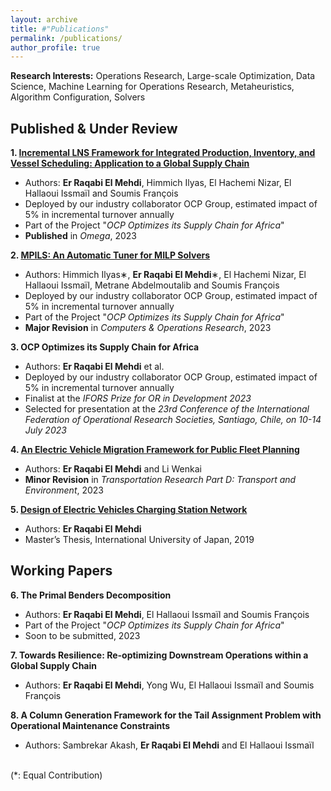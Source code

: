 ```yaml
---
layout: archive
title: #"Publications"
permalink: /publications/
author_profile: true
---
```


**Research Interests:** Operations Research, Large-scale Optimization, Data Science, Machine Learning for Operations Research, Metaheuristics, Algorithm Configuration, Solvers

Published & Under Review
------

**1. [Incremental LNS Framework for Integrated Production, Inventory, and Vessel Scheduling: Application to a Global Supply Chain](https://www.sciencedirect.com/science/article/pii/S0305048322002274)**
 - Authors: **Er Raqabi El Mehdi**, Himmich Ilyas, El Hachemi Nizar, El Hallaoui Issmaïl and Soumis François
 - Deployed by our industry collaborator OCP Group, estimated impact of 5% in incremental turnover annually
 - Part of the Project "*OCP Optimizes its Supply Chain for Africa*"
 - **Published** in *Omega*, 2023

**2. [MPILS: An Automatic Tuner for MILP Solvers](https://www.gerad.ca/en/papers/G-2022-53)** 
 - Authors: Himmich Ilyas∗, **Er Raqabi El Mehdi**∗, El Hachemi Nizar, El Hallaoui Issmaïl, Metrane Abdelmoutalib and Soumis François
 - Deployed by our industry collaborator OCP Group, estimated impact of 5% in incremental turnover annually
 - Part of the Project "*OCP Optimizes its Supply Chain for Africa*"
 - **Major Revision** in *Computers & Operations Research*, 2023

**3. OCP Optimizes its Supply Chain for Africa**
 - Authors: **Er Raqabi El Mehdi** et al.
 - Deployed by our industry collaborator OCP Group, estimated impact of 5% in incremental turnover annually
 - Finalist at the *IFORS Prize for OR in Development 2023*
 - Selected for presentation at the *23rd Conference of the International Federation of Operational Research Societies, Santiago, Chile, on 10-14 July 2023*

**4. [An Electric Vehicle Migration Framework for Public Fleet Planning](https://www.iuj.ac.jp/research/workingpapers/EMS_2022_03.pdf)**
 - Authors: **Er Raqabi El Mehdi** and Li Wenkai 
 - **Minor Revision** in *Transportation Research Part D: Transport and Environment*, 2023

**5. [Design of Electric Vehicles Charging Station Network](https://www.iuj.ac.jp/mlic/theses/thesis_details.cfm?ID=2B7015)**
 - Authors: **Er Raqabi El Mehdi** 
 - Master’s Thesis, International University of Japan, 2019

Working Papers
------
**6. The Primal Benders Decomposition** 
 - Authors: **Er Raqabi El Mehdi**, El Hallaoui Issmaïl and Soumis François
 - Part of the Project "*OCP Optimizes its Supply Chain for Africa*"
 - Soon to be submitted, 2023

**7. Towards Resilience: Re-optimizing Downstream Operations within a Global Supply Chain**
 - Authors: **Er Raqabi El Mehdi**, Yong Wu, El Hallaoui Issmaïl and Soumis François

**8. A Column Generation Framework for the Tail Assignment Problem with Operational Maintenance Constraints**
 - Authors: Sambrekar Akash, **Er Raqabi El Mehdi** and El Hallaoui Issmaïl

<br>
(*: Equal Contribution)